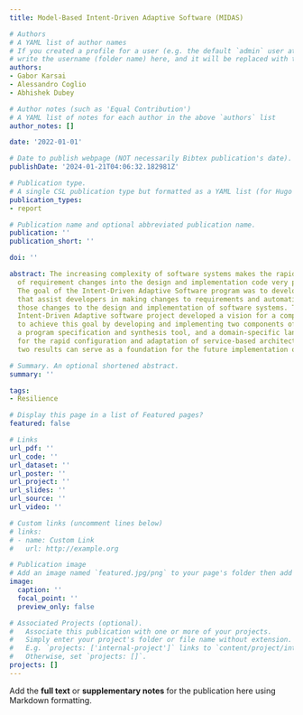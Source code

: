 ```yaml
---
title: Model-Based Intent-Driven Adaptive Software (MIDAS)

# Authors
# A YAML list of author names
# If you created a profile for a user (e.g. the default `admin` user at `content/authors/admin/`), 
# write the username (folder name) here, and it will be replaced with their full name and linked to their profile.
authors:
- Gabor Karsai
- Alessandro Coglio
- Abhishek Dubey

# Author notes (such as 'Equal Contribution')
# A YAML list of notes for each author in the above `authors` list
author_notes: []

date: '2022-01-01'

# Date to publish webpage (NOT necessarily Bibtex publication's date).
publishDate: '2024-01-21T04:06:32.182981Z'

# Publication type.
# A single CSL publication type but formatted as a YAML list (for Hugo requirements).
publication_types:
- report

# Publication name and optional abbreviated publication name.
publication: ''
publication_short: ''

doi: ''

abstract: The increasing complexity of software systems makes the rapid propagation
  of requirement changes into the design and implementation code very problematic.
  The goal of the Intent-Driven Adaptive Software program was to develop technologies
  that assist developers in making changes to requirements and automatically propagating
  those changes to the design and implementation of software systems. The Model-based
  Intent-Driven Adaptive software project developed a vision for a comprehensive technology
  to achieve this goal by developing and implementing two components of that vision
  a program specification and synthesis tool, and a domain-specific language and generators
  for the rapid configuration and adaptation of service-based architectures. These
  two results can serve as a foundation for the future implementation of the vision.

# Summary. An optional shortened abstract.
summary: ''

tags:
- Resilience

# Display this page in a list of Featured pages?
featured: false

# Links
url_pdf: ''
url_code: ''
url_dataset: ''
url_poster: ''
url_project: ''
url_slides: ''
url_source: ''
url_video: ''

# Custom links (uncomment lines below)
# links:
# - name: Custom Link
#   url: http://example.org

# Publication image
# Add an image named `featured.jpg/png` to your page's folder then add a caption below.
image:
  caption: ''
  focal_point: ''
  preview_only: false

# Associated Projects (optional).
#   Associate this publication with one or more of your projects.
#   Simply enter your project's folder or file name without extension.
#   E.g. `projects: ['internal-project']` links to `content/project/internal-project/index.md`.
#   Otherwise, set `projects: []`.
projects: []
---
```


Add the **full text** or **supplementary notes** for the publication here using Markdown formatting.
